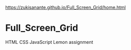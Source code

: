 
 https://zukisanante.github.io/Full_Screen_Grid/home.html

# Full_Screen_Grid
HTML CSS JavaScript Lemon assignment
